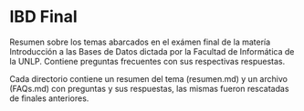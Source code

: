 IBD Final
=========

Resumen sobre los temas abarcados en el exámen final de la matería Introducción a las Bases de Datos dictada por la Facultad de Informática de la UNLP. Contiene preguntas frecuentes con sus respectivas respuestas.

Cada directorio contiene un resumen del tema (resumen.md) y un archivo (FAQs.md) con preguntas y sus respuestas, las mismas fueron rescatadas de finales anteriores.
